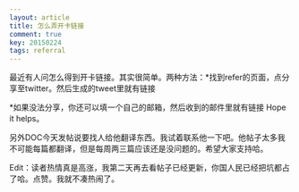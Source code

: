 ```yaml
---
layout: article
title: 怎么弄开卡链接
comment: true
key: 20150224
tags: referral
---
```


最近有人问怎么得到开卡链接。其实很简单。两种方法：*找到refer的页面，点分享至twitter。然后生成的tweet里就有链接

	
*如果没法分享，你还可以填一个自己的邮箱，然后收到的邮件里就有链接
Hope it helps。


另外DOC今天发帖说要找人给他翻译东西。我试着联系他一下吧。他帖子太多我不可能每篇都翻译，但是每周两三篇应该还是没问题的。希望大家支持哈。

Edit：读者热情真是高涨，我第二天再去看帖子已经更新，你国人民已经把坑都占了哈。点赞。我就不凑热闹了。
